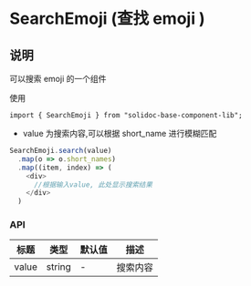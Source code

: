 # SearchEmoji (查找 emoji )

## 说明

可以搜索 emoji 的一个组件

使用

```
import { SearchEmoji } from "solidoc-base-component-lib";
```

- value 为搜索内容,可以根据 short_name 进行模糊匹配

```js
SearchEmoji.search(value)
  .map(o => o.short_names)
  .map((item, index) => (
    <div>
      //根据输入value, 此处显示搜索结果
    </div>
  )
```

### API

| 标题  | 类型   | 默认值 | 描述     |
| ----- | ------ | ------ | -------- |
| value | string | -      | 搜索内容 |
